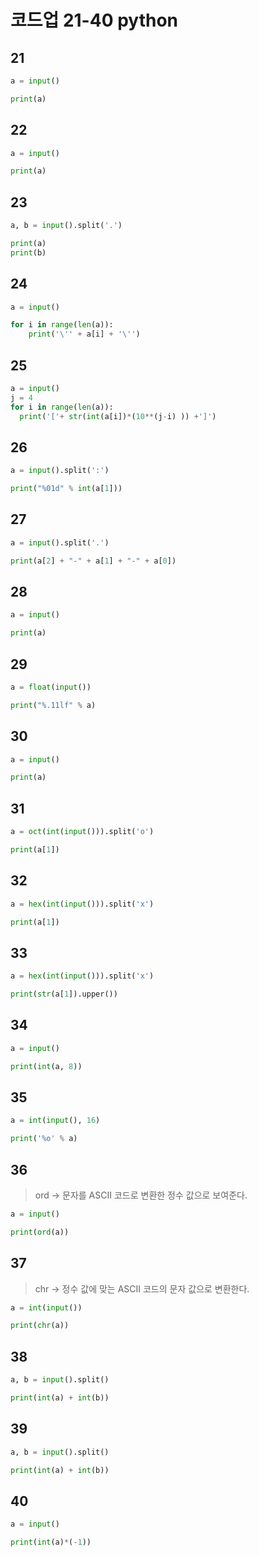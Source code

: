 # 코드업 21-40 python
## 21
```python
a = input()

print(a)
```
## 22
```python
a = input()

print(a)
```
## 23
```python
a, b = input().split('.')

print(a)
print(b)
```
## 24
```python
a = input()

for i in range(len(a)):
    print('\'' + a[i] + '\'')
```
## 25
```python
a = input()
j = 4
for i in range(len(a)):
  print('['+ str(int(a[i])*(10**(j-i) )) +']')
```
## 26
```python
a = input().split(':')

print("%01d" % int(a[1]))
```
## 27
```python
a = input().split('.')

print(a[2] + "-" + a[1] + "-" + a[0])
```
## 28
```python
a = input()

print(a)
```
## 29
```python
a = float(input())

print("%.11lf" % a)
```
## 30
```python
a = input()

print(a)
```
## 31
```python
a = oct(int(input())).split('o')

print(a[1])
```
## 32
```python
a = hex(int(input())).split('x')

print(a[1])
```
## 33
```python
a = hex(int(input())).split('x')

print(str(a[1]).upper())
```
## 34
```python
a = input()

print(int(a, 8))
```
## 35
```python
a = int(input(), 16)

print('%o' % a)
```
## 36
> ord -> 문자를 ASCII 코드로 변환한 정수 값으로 보여준다.
```python
a = input()

print(ord(a))
```
## 37
> chr -> 정수 값에 맞는 ASCII 코드의 문자 값으로 변환한다.
```python
a = int(input())

print(chr(a))
```
## 38
```python
a, b = input().split()

print(int(a) + int(b))
```
## 39
```python
a, b = input().split()

print(int(a) + int(b))
```
## 40
```python
a = input()

print(int(a)*(-1))
```
